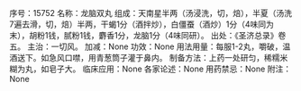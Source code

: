序号：15752
名称：龙脑双丸
组成：天南星半两（汤浸洗，切，焙），半夏（汤洗7遍去滑，切，焙）半两，干蝎1分（酒拌炒），白僵蚕（酒炒）1分（4味同为末），胡粉1钱，腻粉1钱，麝香1分，龙脑1分（4味同研）。
出处：《圣济总录》卷五。
主治：一切风。
加减：None
功效：None
用法用量：每服1-2丸，嚼破，温酒送下。如急风口噤，用青葱筒子灌于鼻内。
制备方法：上药一处研匀，稀糯米糊为丸，如皂子大。
临床应用：None
各家论述：None
用药禁忌：None
附注：None
